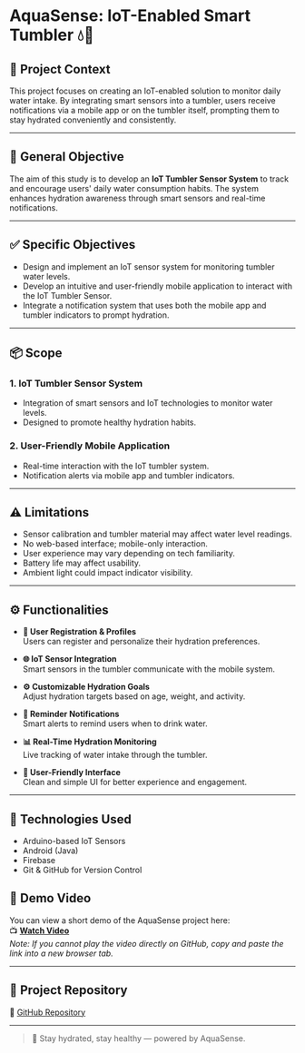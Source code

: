 # AquaSense: IoT-Enabled Smart Tumbler 💧📱

## 📘 Project Context

This project focuses on creating an IoT-enabled solution to monitor daily water intake. By integrating smart sensors into a tumbler, users receive notifications via a mobile app or on the tumbler itself, prompting them to stay hydrated conveniently and consistently.

---

## 🎯 General Objective

The aim of this study is to develop an **IoT Tumbler Sensor System** to track and encourage users' daily water consumption habits. The system enhances hydration awareness through smart sensors and real-time notifications.

---

## ✅ Specific Objectives

- Design and implement an IoT sensor system for monitoring tumbler water levels.
- Develop an intuitive and user-friendly mobile application to interact with the IoT Tumbler Sensor.
- Integrate a notification system that uses both the mobile app and tumbler indicators to prompt hydration.

---

## 📦 Scope

### 1. IoT Tumbler Sensor System

- Integration of smart sensors and IoT technologies to monitor water levels.
- Designed to promote healthy hydration habits.

### 2. User-Friendly Mobile Application

- Real-time interaction with the IoT tumbler system.
- Notification alerts via mobile app and tumbler indicators.

---

## ⚠️ Limitations

- Sensor calibration and tumbler material may affect water level readings.
- No web-based interface; mobile-only interaction.
- User experience may vary depending on tech familiarity.
- Battery life may affect usability.
- Ambient light could impact indicator visibility.

---

## ⚙️ Functionalities

- **👤 User Registration & Profiles**  
  Users can register and personalize their hydration preferences.

- **🌐 IoT Sensor Integration**  
  Smart sensors in the tumbler communicate with the mobile system.

- **⚙️ Customizable Hydration Goals**  
  Adjust hydration targets based on age, weight, and activity.

- **🔔 Reminder Notifications**  
  Smart alerts to remind users when to drink water.

- **📊 Real-Time Hydration Monitoring**  
  Live tracking of water intake through the tumbler.

- **📱 User-Friendly Interface**  
  Clean and simple UI for better experience and engagement.

---

## 🚀 Technologies Used

- Arduino-based IoT Sensors
- Android (Java)
- Firebase
- Git & GitHub for Version Control

## 🎥 Demo Video

You can view a short demo of the AquaSense project here:  
📺 **[Watch Video](https://drive.google.com/file/d/18_GiVXuzMrgdtoJFcMFO90uRZneXAT1M/view?usp=drive_link)**  
_Note: If you cannot play the video directly on GitHub, copy and paste the link into a new browser tab._

---

## 📎 Project Repository

🔗 [GitHub Repository](https://github.com/Antoni657/Aquasense-IoT)

---

> 🚀 Stay hydrated, stay healthy — powered by AquaSense.
